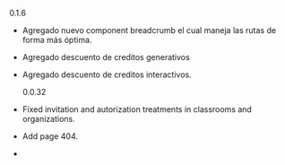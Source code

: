 0.1.6

-   Agregado nuevo component breadcrumb el cual maneja las rutas de forma más óptima.
-   Agregado descuento de creditos generativos
-   Agregado descuento de creditos interactivos.

    0.0.32

-   Fixed invitation and autorization treatments in classrooms and organizations.
-   Add page 404.
-
